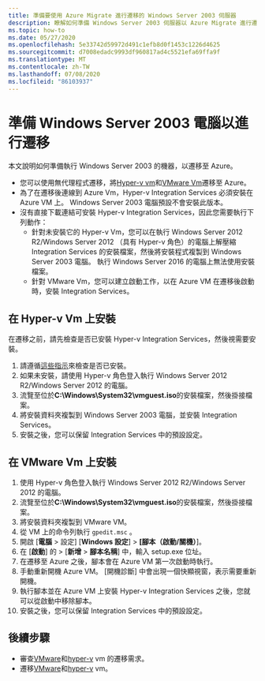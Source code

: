 ```yaml
---
title: 準備要使用 Azure Migrate 進行遷移的 Windows Server 2003 伺服器
description: 瞭解如何準備 Windows Server 2003 伺服器以 Azure Migrate 進行遷移。
ms.topic: how-to
ms.date: 05/27/2020
ms.openlocfilehash: 5e33742d59972d491c1efb8d0f1453c1226d4625
ms.sourcegitcommit: d7008edadc9993df960817ad4c5521efa69ffa9f
ms.translationtype: MT
ms.contentlocale: zh-TW
ms.lasthandoff: 07/08/2020
ms.locfileid: "86103937"
---
```

# <a name="prepare-windows-server-2003-machines-for-migration"></a>準備 Windows Server 2003 電腦以進行遷移

本文說明如何準備執行 Windows Server 2003 的機器，以遷移至 Azure。 

- 您可以使用無代理程式遷移，將[Hyper-v vm](tutorial-migrate-hyper-v.md)和[VMware Vm](tutorial-migrate-vmware.md)遷移至 Azure。
- 為了在遷移後連線到 Azure Vm，Hyper-v Integration Services 必須安裝在 Azure VM 上。 Windows Server 2003 電腦預設不會安裝此版本。
- 沒有直接下載連結可安裝 Hyper-v Integration Services，因此您需要執行下列動作：
    - 針對未安裝它的 Hyper-v Vm，您可以在執行 Windows Server 2012 R2/Windows Server 2012 （具有 Hyper-v 角色）的電腦上解壓縮 Integration Services 的安裝檔案，然後將安裝程式複製到 Windows Server 2003 電腦。 執行 Windows Server 2016 的電腦上無法使用安裝檔案。
    - 針對 VMware Vm，您可以建立啟動工作，以在 Azure VM 在遷移後啟動時，安裝 Integration Services。


## <a name="install-on-hyper-v-vms"></a>在 Hyper-v Vm 上安裝

在遷移之前，請先檢查是否已安裝 Hyper-v Integration Services，然後視需要安裝。

1. 請遵循[這些指示](/windows-server/virtualization/hyper-v/manage/manage-hyper-v-integration-services#turn-an-integration-service-on-or-off-using-hyper-v-manager)來檢查是否已安裝。
2. 如果未安裝，請使用 Hyper-v 角色登入執行 Windows Server 2012 R2/Windows Server 2012 的電腦。
3. 流覽至位於**C:\Windows\System32\vmguest.iso**的安裝檔案，然後掛接檔案。
2. 將安裝資料夾複製到 Windows Server 2003 電腦，並安裝 Integration Services。
4. 安裝之後，您可以保留 Integration Services 中的預設設定。 

## <a name="install-on-vmware-vms"></a>在 VMware Vm 上安裝

1. 使用 Hyper-v 角色登入執行 Windows Server 2012 R2/Windows Server 2012 的電腦。
2. 流覽至位於**C:\Windows\System32\vmguest.iso**的安裝檔案，然後掛接檔案。
3. 將安裝資料夾複製到 VMware VM。
4. 從 VM 上的命令列執行 ```gpedit.msc``` 。
5. 開啟 [**電腦**  >  設定] [**Windows 設定**]  >  **[腳本（啟動/關機）**]。
6. 在 [**啟動**] 的  >  [**新增**  >  **腳本名稱**] 中，輸入 setup.exe 位址。
7. 在遷移至 Azure 之後，腳本會在 Azure VM 第一次啟動時執行。
8. 手動重新開機 Azure VM。 [開機診斷] 中會出現一個快顯視窗，表示需要重新開機。
9. 執行腳本並在 Azure VM 上安裝 Hyper-v Integration Services 之後，您就可以從啟動中移除腳本。
10. 安裝之後，您可以保留 Integration Services 中的預設設定。 

## <a name="next-steps"></a>後續步驟

- 審查[VMware](migrate-support-matrix-vmware-migration.md)和[hyper-v](migrate-support-matrix-hyper-v-migration.md) vm 的遷移需求。
- 遷移[VMware](server-migrate-overview.md)和[hyper-v](tutorial-migrate-hyper-v.md) vm。
